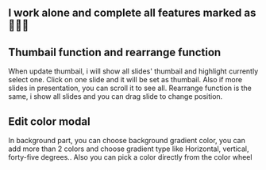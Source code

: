 ## I work alone and complete all features marked as 🙉🙉🙉

## Thumbail function and rearrange function
When update thumbail, i will show all slides' thumbail and highlight currently select one.
Click on one slide and it will be set as thumbail. Also if more slides in presentation, you can
scroll it to see all.
Rearrange function is the same, i show all slides and you can drag slide to change position.

## Edit color modal
In background part, you can choose background gradient color, you can add more than 2 colors
and choose gradient type like Horizontal, vertical, forty-five degrees.. Also you can pick a color directly from the color wheel